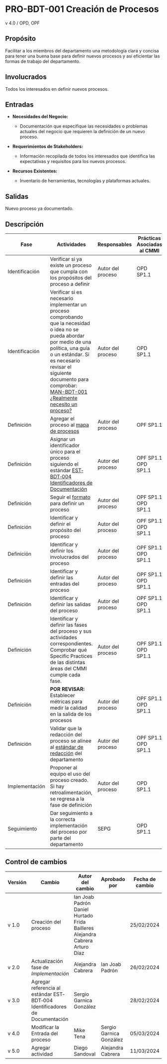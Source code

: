 # PRO-BDT-001 Creación de Procesos

v 4.0 / OPD, OPF

## Propósito

Facilitar a los miembros del departamento una metodología clara y concisa para tener una buena base para definir nuevos procesos y así eficientar las formas de trabajo del departamento.

## Involucrados

Todos los interesados en definir nuevos procesos.

## Entradas

- **Necesidades del Negocio:**

  - Documentación que especifique las necesidades o problemas actuales del negocio que requieren la definición de un nuevo proceso.

- **Requerimientos de Stakeholders:**

  - Información recopilada de todos los interesados que identifica las expectativas y requisitos para los nuevos procesos.

- **Recursos Existentes:**
  - Inventario de herramientas, tecnologías y plataformas actuales.

## Salidas

Nuevo proceso ya documentado.

## Descripción

| Fase           | Actividades                                                                                                                                                                                                                                                                                                                          | Responsables      | Prácticas Asociadas al CMMI |
| -------------- | ------------------------------------------------------------------------------------------------------------------------------------------------------------------------------------------------------------------------------------------------------------------------------------------------------------------------------------ | ----------------- | --------------------------- |
| Identificación | Verificar si ya existe un proceso que cumpla con los propósitos del proceso a definir                                                                                                                                                                                                                                                | Autor del proceso | OPD SP1.1                   |
| Identificación | Verificar si es necesario implementar un proceso comprobando que la necesidad o idea no se pueda abordar por medio de una política, una guía o un estándar. Si es necesario revisar el siguiente documento para comprobar: [MAN-BDT-001 ¿Realmente necesito un proceso?](https://black-dot-2024.github.io/docs/manuales/man-bdt-001) | Autor del proceso | OPD SP1.1                   |
| Definición     | Agregar el proceso al [mapa de procesos](https://drive.google.com/file/d/1gMCt5ICeuNrQZRTbwLZbVu27HcoR0h3U/view?usp=sharing)                                                                                                                                                                                                         | Autor del proceso | OPF SP1.1                   |
| Definición     | Asignar un identificador único para el proceso siguiendo el estándar [EST‐BDT‐004 Identificadores de Documentación](https://black-dot-2024.github.io/docs/estandares/est-bdt-004)                                                                                                                                                    | Autor del proceso | OPF SP1.1 OPD SP1.1         |
| Definición     | Seguir el [formato](https://black-dot-2024.github.io/docs/manuales/man-bdt-001) para definir un proceso                                                                                                                                                                                                                              | Autor del proceso | OPF SP1.1 OPD SP1.1         |
| Definición     | Identificar y definir el propósito del proceso                                                                                                                                                                                                                                                                                       | Autor del proceso | OPF SP1.1 OPD SP1.1         |
| Definición     | Identificar y definir los involucrados del proceso                                                                                                                                                                                                                                                                                   | Autor del proceso | OPF SP1.1 OPD SP1.1         |
| Definición     | Identificar y definir las entradas del proceso                                                                                                                                                                                                                                                                                       | Autor del proceso | OPF SP1.1 OPD SP1.1         |
| Definición     | Identificar y definir las salidas del proceso                                                                                                                                                                                                                                                                                        | Autor del proceso | OPF SP1.1 OPD SP1.1         |
| Definición     | Identificar y definir las fases del proceso y sus actividades correspondientes. Comprobar qué Specific Practices de las distintas áreas del CMMI cumple cada fase.                                                                                                                                                                   | Autor del proceso | OPF SP1.1 OPD SP1.1         |
| Definición     | **POR REVISAR:** Establecer métricas para medir la calidad en la salida de los procesos                                                                                                                                                                                                                                              | Autor del proceso | OPF SP1.1 OPD SP1.1         |
| Definición     | Validar que la redacción del proceso se alinee al [estándar de redacción](https://black-dot-2024.github.io/docs/estandares/est-bdt-001) del departamento                                                                                                                                                                             | Autor del proceso | OPF SP1.1 OPD SP1.1         |
| Implementación | Proponer al equipo el uso del proceso creado. Si hay retroalimentación, se regresa a la fase de definición                                                                                                                                                                                                                           | Autor del proceso | OPD SP1.1                   |
| Seguimiento    | Dar seguimiento a la correcta implementación del proceso por parte del departamento                                                                                                                                                                                                                                                  | SEPG              | OPD SP1.1                   |

## Control de cambios

| Versión | Cambio                                                                      | Autor del cambio                                                             | Aprobado por            | Fecha de cambio |
| ------- | --------------------------------------------------------------------------- | ---------------------------------------------------------------------------- | ----------------------- | --------------- |
| v 1.0   | Creación del proceso                                                        | Ian Joab Padrón Daniel Hurtado Frida Bailleres Alejandra Cabrera Arturo Díaz |                         | 25/02/2024      |
| v 2.0   | Actualización fase de _Implementación_                                      | Alejandra Cabrera                                                            | Ian Joab Padrón         | 26/02/2024      |
| v 3.0   | Agregar referencia al estándar EST‐BDT‐004 Identificadores de Documentación | Sergio Garnica González                                                      |                         | 28/02/2024      |
| v 4.0   | Modificar la Entrada del proceso                                            | Mike Tena                                                                    | Sergio Garnica González | 05/03/2024      |
| v 5.0   | Agregar actividad                                                           | Diego Sandoval                                                               | Alejandra Cabrera       | 11/03/2024      |
